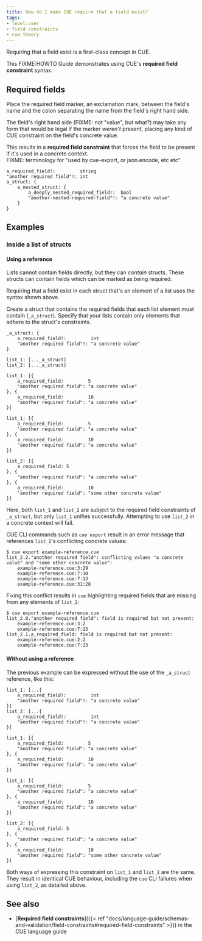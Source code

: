 ```yaml
---
title: How do I make CUE require that a field exist?
tags:
- level:user
- field constraints
- cue theory
---
```


Requiring that a field exist is a first-class concept in CUE.

This FIXME:HOWTO Guide demonstrates using CUE's **required field constraint**
syntax.

## Required fields

Place the required field marker, an exclamation mark, between the field's
name and the colon separating the name from the field's right hand side.

The field's right hand side (FIXME: not "value", but what?) may take any form
that would be legal if the marker *weren't* present, placing any kind of CUE
constraint on the field's concrete value.

This results in a **required field constraint** that forces the field to be
present if it's used in a concrete context.\
FIXME: terminology for "used by cue-export, or json.encode, etc etc"

```CUE
a_required_field!:         string
"another required field"!: int
a_struct: {
	a_nested_struct: {
		a_deeply_nested_required_field!:  bool
		"another-nested-required-field"!: "a concrete value"
	}
}
```

## Examples

### Inside a list of structs

#### Using a reference

Lists cannot contain fields directly, but they can *contain* structs. These
structs can contain fields which can be marked as being required.

Requiring that a field exist in each struct that's an element of a list uses
the syntax shown above.

Create a struct that contains the required fields that each list element must
contain (`_a_struct`). Specify that your lists contain only elements that
adhere to the struct's constraints.

```CUE {name="example-reference.cue"}
_a_struct: {
	a_required_field!:         int
	"another required field"!: "a concrete value"
}

list_1: [..._a_struct]
list_2: [..._a_struct]

list_1: [{
	a_required_field:         5
	"another required field": "a concrete value"
}, {
	a_required_field:         10
	"another required field": "a concrete value"
}]

list_1: [{
	a_required_field:         5
	"another required field": "a concrete value"
}, {
	a_required_field:         10
	"another required field": "a concrete value"
}]

list_2: [{
	a_required_field: 5
}, {
	"another required field": "a concrete value"
}, {
	a_required_field:         10
	"another required field": "some other concrete value"
}]
```

Here, both `list_1` and `list_2` are subject to the required field constraints
of `_a_struct`, but only `list_1` unifies successfully. Attempting to use
`list_2` in a concrete context will fail.

CUE CLI commands such as `cue export` result in an error message that
references `list_2`'s conflicting concrete values:

```console
$ cue export example-reference.cue
list_2.2."another required field": conflicting values "a concrete value" and "some other concrete value":
    example-reference.cue:3:29
    example-reference.cue:7:10
    example-reference.cue:7:13
    example-reference.cue:31:28
```

Fixing this conflict results in `cue` highlighting required fields that are
missing from any elements of `list_2`:

```console
$ cue export example-reference.cue
list_2.0."another required field": field is required but not present:
    example-reference.cue:3:2
    example-reference.cue:7:13
list_2.1.a_required_field: field is required but not present:
    example-reference.cue:2:2
    example-reference.cue:7:13
```

#### Without using a reference

The previous example can be expressed without the use of the `_a_struct`
reference, like this:

```CUE {name="example-no-reference.cue"}
list_1: [...{
	a_required_field!:         int
	"another required field"!: "a concrete value"
}]
list_2: [...{
	a_required_field!:         int
	"another required field"!: "a concrete value"
}]

list_1: [{
	a_required_field:         5
	"another required field": "a concrete value"
}, {
	a_required_field:         10
	"another required field": "a concrete value"
}]

list_1: [{
	a_required_field:         5
	"another required field": "a concrete value"
}, {
	a_required_field:         10
	"another required field": "a concrete value"
}]

list_2: [{
	a_required_field: 5
}, {
	"another required field": "a concrete value"
}, {
	a_required_field:         10
	"another required field": "some other concrete value"
}]
```

Both ways of expressing this constraint on `list_1` and `list_2` are the same.
They result in identical CUE behaviour, including the `cue` CLI failures when
using `list_2`, as detailed above.

## See also

- [**Required field constraints**]({{< ref "docs/language-guide/schemas-and-validation/field-constraints#required-field-constraints" >}})
  in the CUE language guide
